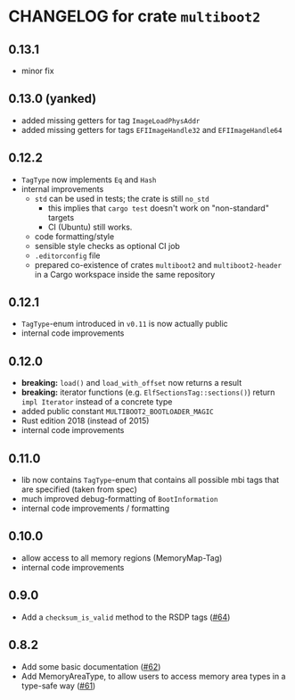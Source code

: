 # CHANGELOG for crate `multiboot2`

## 0.13.1
- minor fix

## 0.13.0 (**yanked**)
- added missing getters for tag `ImageLoadPhysAddr`
- added missing getters for tags `EFIImageHandle32` and `EFIImageHandle64`

## 0.12.2
- `TagType` now implements `Eq` and `Hash`
- internal improvements
  - `std` can be used in tests; the crate is still `no_std`
    - this implies that `cargo test` doesn't work on "non-standard" targets
    - CI (Ubuntu) still works.
  - code formatting/style
  - sensible style checks as optional CI job
  - `.editorconfig` file
  - prepared co-existence of crates `multiboot2` and `multiboot2-header`
    in a Cargo workspace inside the same repository

## 0.12.1
- `TagType`-enum introduced in `v0.11` is now actually public
- internal code improvements

## 0.12.0

- **breaking:** `load()` and `load_with_offset` now returns a result
- **breaking:** iterator functions (e.g. `ElfSectionsTag::sections()`) return `impl Iterator` instead of a concrete type
- added public constant `MULTIBOOT2_BOOTLOADER_MAGIC`
- Rust edition 2018 (instead of 2015)
- internal code improvements

## 0.11.0

- lib now contains `TagType`-enum that contains
  all possible mbi tags that are specified (taken from spec)
- much improved debug-formatting of `BootInformation`
- internal code improvements / formatting

## 0.10.0
- allow access to all memory regions (MemoryMap-Tag)
- internal code improvements

## 0.9.0

- Add a `checksum_is_valid` method to the RSDP tags ([#64](https://github.com/rust-osdev/multiboot2/pull/64))

## 0.8.2

- Add some basic documentation ([#62](https://github.com/rust-osdev/multiboot2/pull/62))
- Add MemoryAreaType, to allow users to access memory area types in a type-safe way ([#61](https://github.com/rust-osdev/multiboot2/pull/61))
